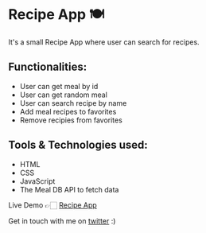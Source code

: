 # Recipe App 🍽

It's a small Recipe App where user can search for recipes.

## Functionalities: 
- User can get meal by id 
- User can get random meal
- User can search recipe by name
- Add meal recipes to favorites
- Remove recipies from favorites

## Tools & Technologies used:
- HTML
- CSS
- JavaScript
- The Meal DB API to fetch data

Live Demo 👉🏻 [Recipe App](ishrat-recipe-app.netlify.app) <br>

Get in touch with me on [twitter](https://twitter.com/ishratUmar18) :)
